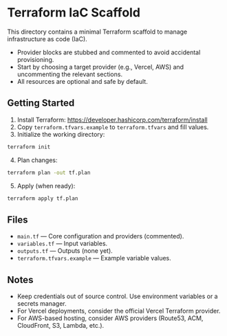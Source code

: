 # Terraform IaC Scaffold

This directory contains a minimal Terraform scaffold to manage infrastructure as code (IaC).

- Provider blocks are stubbed and commented to avoid accidental provisioning.
- Start by choosing a target provider (e.g., Vercel, AWS) and uncommenting the relevant sections.
- All resources are optional and safe by default.

## Getting Started

1. Install Terraform: https://developer.hashicorp.com/terraform/install
2. Copy `terraform.tfvars.example` to `terraform.tfvars` and fill values.
3. Initialize the working directory:

```bash
terraform init
```

4. Plan changes:

```bash
terraform plan -out tf.plan
```

5. Apply (when ready):

```bash
terraform apply tf.plan
```

## Files

- `main.tf` — Core configuration and providers (commented).
- `variables.tf` — Input variables.
- `outputs.tf` — Outputs (none yet).
- `terraform.tfvars.example` — Example variable values.

## Notes

- Keep credentials out of source control. Use environment variables or a secrets manager.
- For Vercel deployments, consider the official Vercel Terraform provider.
- For AWS-based hosting, consider AWS providers (Route53, ACM, CloudFront, S3, Lambda, etc.).
